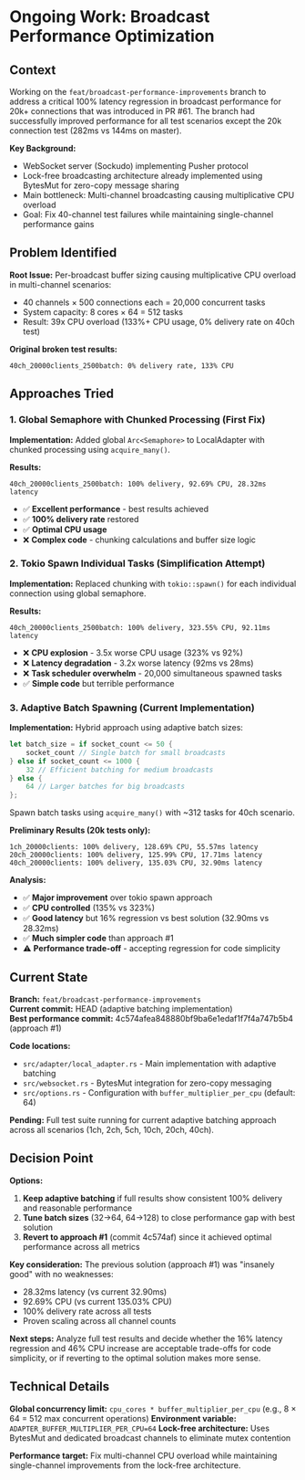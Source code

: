 # Ongoing Work: Broadcast Performance Optimization

## Context

Working on the `feat/broadcast-performance-improvements` branch to address a critical 100% latency regression in broadcast performance for 20k+ connections that was introduced in PR #61. The branch had successfully improved performance for all test scenarios except the 20k connection test (282ms vs 144ms on master).

**Key Background:**
- WebSocket server (Sockudo) implementing Pusher protocol
- Lock-free broadcasting architecture already implemented using BytesMut for zero-copy message sharing
- Main bottleneck: Multi-channel broadcasting causing multiplicative CPU overload
- Goal: Fix 40-channel test failures while maintaining single-channel performance gains

## Problem Identified

**Root Issue:** Per-broadcast buffer sizing causing multiplicative CPU overload in multi-channel scenarios:
- 40 channels × 500 connections each = 20,000 concurrent tasks
- System capacity: 8 cores × 64 = 512 tasks
- Result: 39x CPU overload (133%+ CPU usage, 0% delivery rate on 40ch test)

**Original broken test results:**
```
40ch_20000clients_2500batch: 0% delivery rate, 133% CPU
```

## Approaches Tried

### 1. Global Semaphore with Chunked Processing (First Fix)
**Implementation:** Added global `Arc<Semaphore>` to LocalAdapter with chunked processing using `acquire_many()`.

**Results:**
```
40ch_20000clients_2500batch: 100% delivery, 92.69% CPU, 28.32ms latency
```
- ✅ **Excellent performance** - best results achieved
- ✅ **100% delivery rate** restored
- ✅ **Optimal CPU usage** 
- ❌ **Complex code** - chunking calculations and buffer size logic

### 2. Tokio Spawn Individual Tasks (Simplification Attempt)
**Implementation:** Replaced chunking with `tokio::spawn()` for each individual connection using global semaphore.

**Results:**
```
40ch_20000clients_2500batch: 100% delivery, 323.55% CPU, 92.11ms latency
```
- ❌ **CPU explosion** - 3.5x worse CPU usage (323% vs 92%)
- ❌ **Latency degradation** - 3.2x worse latency (92ms vs 28ms) 
- ❌ **Task scheduler overwhelm** - 20,000 simultaneous spawned tasks
- ✅ **Simple code** but terrible performance

### 3. Adaptive Batch Spawning (Current Implementation)
**Implementation:** Hybrid approach using adaptive batch sizes:
```rust
let batch_size = if socket_count <= 50 {
    socket_count // Single batch for small broadcasts
} else if socket_count <= 1000 {
    32 // Efficient batching for medium broadcasts  
} else {
    64 // Larger batches for big broadcasts
};
```
Spawn batch tasks using `acquire_many()` with ~312 tasks for 40ch scenario.

**Preliminary Results (20k tests only):**
```
1ch_20000clients: 100% delivery, 128.69% CPU, 55.57ms latency
20ch_20000clients: 100% delivery, 125.99% CPU, 17.71ms latency  
40ch_20000clients: 100% delivery, 135.03% CPU, 32.90ms latency
```

**Analysis:**
- ✅ **Major improvement** over tokio spawn approach
- ✅ **CPU controlled** (135% vs 323%)
- ✅ **Good latency** but 16% regression vs best solution (32.90ms vs 28.32ms)
- ✅ **Much simpler code** than approach #1
- ⚠️ **Performance trade-off** - accepting regression for code simplicity

## Current State

**Branch:** `feat/broadcast-performance-improvements`  
**Current commit:** HEAD (adaptive batching implementation)  
**Best performance commit:** 4c574afea848880bf9ba6e1edaf1f7f4a747b5b4 (approach #1)

**Code locations:**
- `src/adapter/local_adapter.rs` - Main implementation with adaptive batching
- `src/websocket.rs` - BytesMut integration for zero-copy messaging
- `src/options.rs` - Configuration with `buffer_multiplier_per_cpu` (default: 64)

**Pending:** Full test suite running for current adaptive batching approach across all scenarios (1ch, 2ch, 5ch, 10ch, 20ch, 40ch).

## Decision Point

**Options:**
1. **Keep adaptive batching** if full results show consistent 100% delivery and reasonable performance
2. **Tune batch sizes** (32→64, 64→128) to close performance gap with best solution  
3. **Revert to approach #1** (commit 4c574af) since it achieved optimal performance across all metrics

**Key consideration:** The previous solution (approach #1) was "insanely good" with no weaknesses:
- 28.32ms latency (vs current 32.90ms)
- 92.69% CPU (vs current 135.03% CPU)  
- 100% delivery rate across all tests
- Proven scaling across all channel counts

**Next steps:** Analyze full test results and decide whether the 16% latency regression and 46% CPU increase are acceptable trade-offs for code simplicity, or if reverting to the optimal solution makes more sense.

## Technical Details

**Global concurrency limit:** `cpu_cores * buffer_multiplier_per_cpu` (e.g., 8 × 64 = 512 max concurrent operations)
**Environment variable:** `ADAPTER_BUFFER_MULTIPLIER_PER_CPU=64`
**Lock-free architecture:** Uses BytesMut and dedicated broadcast channels to eliminate mutex contention

**Performance target:** Fix multi-channel CPU overload while maintaining single-channel improvements from the lock-free architecture.
